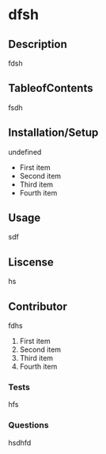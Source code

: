 # dfsh
  ## Description
   fdsh
  ## TableofContents
   fsdh
  ## Installation/Setup
   undefined
   * First item
  * Second item
  * Third item
  * Fourth item
  ## Usage
   sdf
  ## Liscense
   hs
  ## Contributor
   fdhs
   1. First item
  2. Second item
  3. Third item
  4. Fourth item
  ### Tests
   hfs
   ### Questions
   hsdhfd
  


